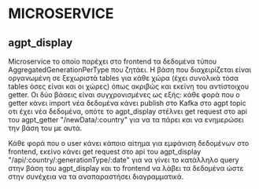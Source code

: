 # MICROSERVICE

## agpt_display

Microservice το οποίο παρέχει στο frontend τα δεδομένα τύπου AggregatedGenerationPerType που ζητάει. Η βάση που διαχειρίζεται είναι οργανωμένη σε ξεχωριστά tables για κάθε χώρα (έχει συνολικά τόσα tables όσες είναι και οι χώρες) όπως ακριβώς και εκείνη του αντίστοιχου getter. Οι δύο βάσεις είναι συγχρονισμένες ως εξής: κάθε φορά που ο getter κάνει import νέα δεδομένα κάνει publish στο Kafka  στο agpt topic οτι έχει νέα δεδομένα, οπότε το agpt_display στέλνει get request στο api του agpt_getter
"/newData/:country" για να τα πάρει και να ενημερώσει την βάση του με αυτά.

Κάθε φορά που ο user κάνει κάποιο αίτημα για εμφάνιση δεδομένων στο frontend, εκείνο κάνει get request στο api του agpt_display "/api/:country/:generationType/:date" για να γίνει το κατάλληλο query στην βάση του agpt_display και το frontend να λάβει τα δεδομένα ώστε στην συνέχεια να τα αναπαραστήσει διαγραμματικά.